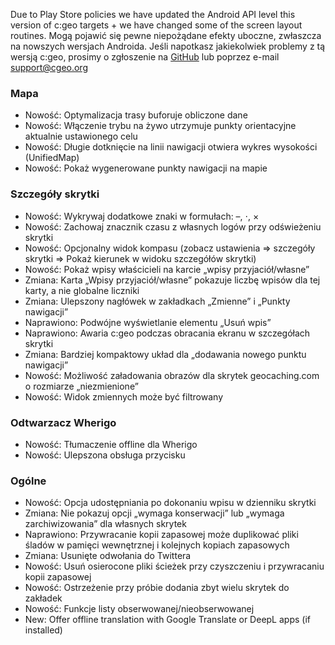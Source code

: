 Due to Play Store policies we have updated the Android API level this version of c:geo targets + we have changed some of the screen layout routines. Mogą pojawić się pewne niepożądane efekty uboczne, zwłaszcza na nowszych wersjach Androida. Jeśli napotkasz jakiekolwiek problemy z tą wersją c:geo, prosimy o zgłoszenie na [GitHub](https://github.com/cgeo/cgeo) lub poprzez e-mail [support@cgeo.org](mailto:support@cgeo.org)

### Mapa
- Nowość: Optymalizacja trasy buforuje obliczone dane
- Nowość: Włączenie trybu na żywo utrzymuje punkty orientacyjne aktualnie ustawionego celu
- Nowość: Długie dotknięcie na linii nawigacji otwiera wykres wysokości (UnifiedMap)
- Nowość: Pokaż wygenerowane punkty nawigacji na mapie

### Szczegóły skrytki
- Nowość: Wykrywaj dodatkowe znaki w formułach: –, ⋅, ×
- Nowość: Zachowaj znacznik czasu z własnych logów przy odświeżeniu skrytki
- Nowość: Opcjonalny widok kompasu (zobacz ustawienia => szczegóły skrytki => Pokaż kierunek w widoku szczegółów skrytki)
- Nowość: Pokaż wpisy właścicieli na karcie „wpisy przyjaciół/własne”
- Zmiana: Karta „Wpisy przyjaciół/własne” pokazuje liczbę wpisów dla tej karty, a nie globalne liczniki
- Zmiana: Ulepszony nagłówek w zakładkach „Zmienne” i „Punkty nawigacji”
- Naprawiono: Podwójne wyświetlanie elementu „Usuń wpis”
- Naprawiono: Awaria c:geo podczas obracania ekranu w szczegółach skrytki
- Zmiana: Bardziej kompaktowy układ dla „dodawania nowego punktu nawigacji”
- Nowość: Możliwość załadowania obrazów dla skrytek geocaching.com o rozmiarze „niezmienione”
- Nowość: Widok zmiennych może być filtrowany

### Odtwarzacz Wherigo
- Nowość: Tłumaczenie offline dla Wherigo
- Nowość: Ulepszona obsługa przycisku

### Ogólne
- Nowość: Opcja udostępniania po dokonaniu wpisu w dzienniku skrytki
- Zmiana: Nie pokazuj opcji „wymaga konserwacji” lub „wymaga zarchiwizowania” dla własnych skrytek
- Naprawiono: Przywracanie kopii zapasowej może duplikować pliki śladów w pamięci wewnętrznej i kolejnych kopiach zapasowych
- Zmiana: Usunięte odwołania do Twittera
- Nowość: Usuń osierocone pliki ścieżek przy czyszczeniu i przywracaniu kopii zapasowej
- Nowość: Ostrzeżenie przy próbie dodania zbyt wielu skrytek do zakładek
- Nowość: Funkcje listy obserwowanej/nieobserwowanej
- New: Offer offline translation with Google Translate or DeepL apps (if installed)
